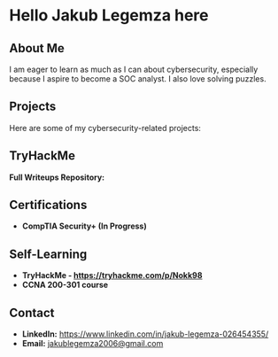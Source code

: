 #  Hello Jakub Legemza here

## About Me
I am eager to learn as much as I can about cybersecurity, especially because I aspire to become a SOC analyst. I also love solving puzzles.


## Projects
Here are some of my cybersecurity-related projects:


## TryHackMe



**Full Writeups Repository:**

## Certifications
- **CompTIA Security+ (In Progress)**

## Self-Learning
- **TryHackMe - https://tryhackme.com/p/Nokk98**
- **CCNA 200-301 course**




## Contact
- **LinkedIn:** https://www.linkedin.com/in/jakub-legemza-026454355/
- **Email:** jakublegemza2006@gmail.com
